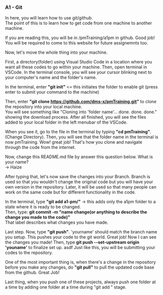 ### A1 - Git
In here, you will learn how to use git/github.  
The point of this is to learn how to get code from one machine to another machine.  

If you are reading this, you will  be in /pmTraining/a1pm in github. Good job! You will be required to come to this website for future assignemnts too.   


Now, let's move the whole thing into your machine.   

First, a directory(folder) using Visual Studio Code in a location where you want all these codes to go within your machine. Then, open terminal in VSCode. In the terminal console, you will see your cursor blinking next to your computer's name and the folder's name.  

In the terminal, enter **"git init"** <= this initiates the folder to enable git (press enter to submit your command to the machine)  

Then, enter **"git clone https://github.com/dms-x/pmTraining.git"** to clone the repository into your local machine.  
You will see something like "Cloning into 'folder name'... done. done. done." showing the download process. After all finished, you will see the files added to your local folder in the left menubar of the VSCode.  

When you see it, go to the file in the terminal by typing **"cd pmTraining"**. (Change Directory). Then, you will see that the folder name in the terminal is now pmTraining. Wow! great job! That's how you clone and navigate through the code from the internet.  

Now, change this README.md file by answer this question below. What is your name?  
-> Haize

After typing that, let's now save the changes into your Branch. Branch is used so that you wouldn't change the original code but you will have your own version in the repository. Later, it will be used so that many people can work on the same code but for different functionality in the code.   

In the terminal, type **"git add a1-pm/"** -> this adds only the a1pm folder to a state where it is ready to be changed.  
Then, type: **git commit -m "name change(or anything to describe the change you made to the code)"**  
That label describes what changes you have made.   


Last step. Now, type **"git push"**. 'yourname' should match the branch name you setup. This pushes your code to the git world. Great job! Now I can see the changes you made! 
Then, type **git push --set-upstream origin 'youname'** to finalize set up.  asdf
Just like this, you will be submitting your codes to the repository.  

One of the most important thing is, when there's a change in the repository before you make any changes, do **"git pull"** to pull the updated code base from the github. Great Job! 

Last thing, when you push one of these projects, always push one folder at a time by adding one folder at a time during "git add " stage.


